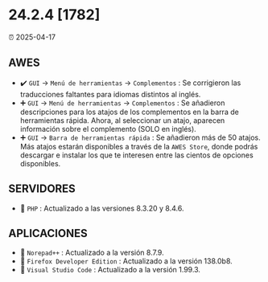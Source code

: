 # 24.2.4 [1782]

⏰ 2025-04-17

## AWES
- ✔️ `GUI` -> `Menú de herramientas` -> `Complementos` : Se corrigieron las traducciones faltantes para idiomas distintos al inglés.  
- ➕ `GUI` -> `Menú de herramientas` -> `Complementos` : Se añadieron descripciones para los atajos de los complementos en la barra de herramientas rápida. Ahora, al seleccionar un atajo, aparecen información sobre el complemento (SOLO en inglés).  
- ➕ `GUI` -> `Barra de herramientas rápida` : Se añadieron más de 50 atajos. Más atajos estarán disponibles a través de la `AWES Store`, donde podrás descargar e instalar los que te interesen entre las cientos de opciones disponibles.

## SERVIDORES
- 🔄 `PHP`    : Actualizado a las versiones 8.3.20 y 8.4.6.

## APLICACIONES
- 🔄 `Norepad++` : Actualizado a la versión 8.7.9.
- 🔄 `Firefox Developer Edition` : Actualizado a la versión 138.0b8.
- 🔄 `Visual Studio Code` : Actualizado a la versión 1.99.3.
